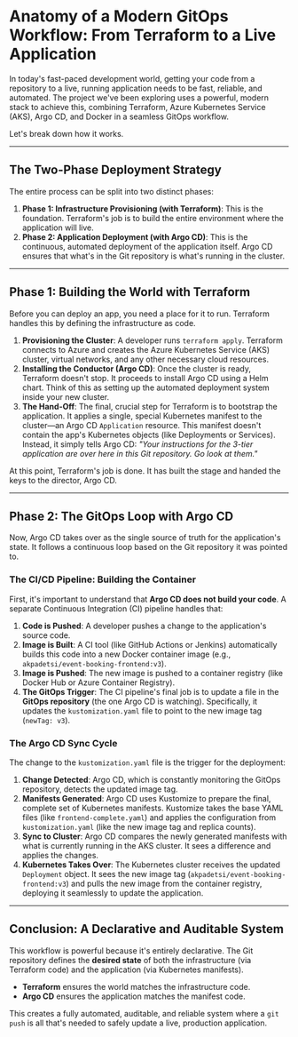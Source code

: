 # Anatomy of a Modern GitOps Workflow: From Terraform to a Live Application

In today's fast-paced development world, getting your code from a repository to a live, running application needs to be fast, reliable, and automated. The project we've been exploring uses a powerful, modern stack to achieve this, combining Terraform, Azure Kubernetes Service (AKS), Argo CD, and Docker in a seamless GitOps workflow. 

Let's break down how it works.

---

## The Two-Phase Deployment Strategy

The entire process can be split into two distinct phases:

1.  **Phase 1: Infrastructure Provisioning (with Terraform)**: This is the foundation. Terraform's job is to build the entire environment where the application will live.
2.  **Phase 2: Application Deployment (with Argo CD)**: This is the continuous, automated deployment of the application itself. Argo CD ensures that what's in the Git repository is what's running in the cluster.

---

## Phase 1: Building the World with Terraform

Before you can deploy an app, you need a place for it to run. Terraform handles this by defining the infrastructure as code.

1.  **Provisioning the Cluster**: A developer runs `terraform apply`. Terraform connects to Azure and creates the Azure Kubernetes Service (AKS) cluster, virtual networks, and any other necessary cloud resources.
2.  **Installing the Conductor (Argo CD)**: Once the cluster is ready, Terraform doesn't stop. It proceeds to install Argo CD using a Helm chart. Think of this as setting up the automated deployment system inside your new cluster.
3.  **The Hand-Off**: The final, crucial step for Terraform is to bootstrap the application. It applies a single, special Kubernetes manifest to the cluster—an Argo CD `Application` resource. This manifest doesn't contain the app's Kubernetes objects (like Deployments or Services). Instead, it simply tells Argo CD: *"Your instructions for the 3-tier application are over here in this Git repository. Go look at them."*

At this point, Terraform's job is done. It has built the stage and handed the keys to the director, Argo CD.

---

## Phase 2: The GitOps Loop with Argo CD

Now, Argo CD takes over as the single source of truth for the application's state. It follows a continuous loop based on the Git repository it was pointed to.

### The CI/CD Pipeline: Building the Container

First, it's important to understand that **Argo CD does not build your code**. A separate Continuous Integration (CI) pipeline handles that:

1.  **Code is Pushed**: A developer pushes a change to the application's source code.
2.  **Image is Built**: A CI tool (like GitHub Actions or Jenkins) automatically builds this code into a new Docker container image (e.g., `akpadetsi/event-booking-frontend:v3`).
3.  **Image is Pushed**: The new image is pushed to a container registry (like Docker Hub or Azure Container Registry).
4.  **The GitOps Trigger**: The CI pipeline's final job is to update a file in the **GitOps repository** (the one Argo CD is watching). Specifically, it updates the `kustomization.yaml` file to point to the new image tag (`newTag: v3`).

### The Argo CD Sync Cycle

The change to the `kustomization.yaml` file is the trigger for the deployment:

1.  **Change Detected**: Argo CD, which is constantly monitoring the GitOps repository, detects the updated image tag.
2.  **Manifests Generated**: Argo CD uses Kustomize to prepare the final, complete set of Kubernetes manifests. Kustomize takes the base YAML files (like `frontend-complete.yaml`) and applies the configuration from `kustomization.yaml` (like the new image tag and replica counts).
3.  **Sync to Cluster**: Argo CD compares the newly generated manifests with what is currently running in the AKS cluster. It sees a difference and applies the changes.
4.  **Kubernetes Takes Over**: The Kubernetes cluster receives the updated `Deployment` object. It sees the new image tag (`akpadetsi/event-booking-frontend:v3`) and pulls the new image from the container registry, deploying it seamlessly to update the application.

---

## Conclusion: A Declarative and Auditable System

This workflow is powerful because it's entirely declarative. The Git repository defines the **desired state** of both the infrastructure (via Terraform code) and the application (via Kubernetes manifests). 

- **Terraform** ensures the world matches the infrastructure code.
- **Argo CD** ensures the application matches the manifest code.

This creates a fully automated, auditable, and reliable system where a `git push` is all that's needed to safely update a live, production application.
